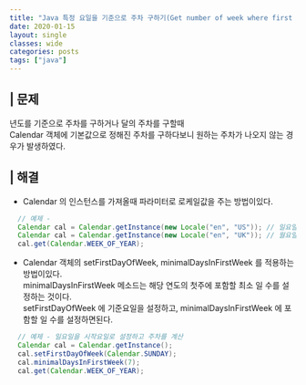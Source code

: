 ```yaml
---
title: "Java 특정 요일을 기준으로 주차 구하기(Get number of week where first day of some day)"
date: 2020-01-15
layout: single
classes: wide
categories: posts
tags: ["java"]
---
```


## | 문제
년도를 기준으로 주차를 구하거나 달의 주차를 구할때<br/>Calendar 객체에 기본값으로 정해진 주차를 구하다보니
원하는 주차가 나오지 않는 경우가 발생하였다.

## | 해결
- Calendar 의 인스턴스를 가져올때 파라미터로 로케일값을 주는 방법이있다.
```java
  // 예제 - 
  Calendar cal = Calendar.getInstance(new Locale("en", "US")); // 일요일 기준 주차 구하기
  Calendar cal = Calendar.getInstance(new Locale("en", "UK")); // 월요일 기준 주차 구하기
  cal.get(Calendar.WEEK_OF_YEAR);
```
- Calendar 객체의 setFirstDayOfWeek, minimalDaysInFirstWeek 를 적용하는 방법이있다.<br/>
minimalDaysInFirstWeek 메소드는 해당 연도의 첫주에 포함할 최소 일 수를 설정하는 것이다.<br/>
setFirstDayOfWeek 에 기준요일을 설정하고, minimalDaysInFirstWeek 에 포함할 일 수를 설정하면된다.
```java
  // 예제 - 일요일을 시작요일로 설정하고 주차를 계산
  Calendar cal = Calendar.getInstance();
  cal.setFirstDayOfWeek(Calendar.SUNDAY);
  cal.minimalDaysInFirstWeek(7);
  cal.get(Calendar.WEEK_OF_YEAR);
```